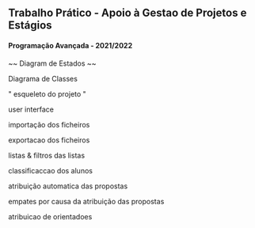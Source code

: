 ## Trabalho Prático - Apoio à Gestao de Projetos e Estágios 
#### Programação Avançada - 2021/2022

~~ Diagram de Estados ~~

Diagrama de Classes 

" esqueleto do projeto " 

user interface 

importação dos ficheiros 

exportacao dos ficheiros 

listas & filtros das listas 

classificaccao dos alunos 

atribuição automatica das propostas

empates por causa da atribuição das propostas 

atribuicao de orientadoes 









